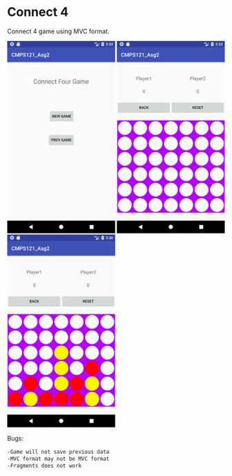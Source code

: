 # Connect 4

Connect 4 game using MVC format.

<img src="https://raw.githubusercontent.com/BryanKo/Connect4/master/MainPage.png" width="250">
<img src="https://raw.githubusercontent.com/BryanKo/Connect4/master/StartGame.png" width="250">
<img src="https://raw.githubusercontent.com/BryanKo/Connect4/master/InProgress.png" width="250">

Bugs:

	-Game will not save previous data
	-MVC format may not be MVC format
	-Fragments does not work
